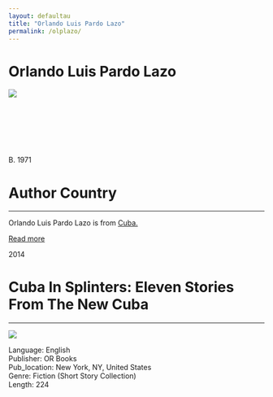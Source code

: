 ```yaml
---
layout: defaultau
title: "Orlando Luis Pardo Lazo"
permalink: /olplazo/
---
```

<!-- partial:index.partial.html -->
<div class="content">
     <h1>Orlando Luis Pardo Lazo</h1>
    <div class="quote">
        <div><img src="https://www.choices.edu/wp-content/uploads/2017/08/Orlando_Luis_Pardo_Lazo_600.jpg" class="logo"></div>
    </div>
    <div class="timeline">
        <div style="padding-bottom:100px;"></div>
        <div class="block">
             <div class="date right"><p class="right"> B. 1971 </p></div>
            <div class="dot"></div>
            <div class="left first">
            <div class="author_country">
                <h1>Author Country</h1><hr>
          <div class="aclocation">  <p>Orlando Luis Pardo Lazo is from <a href="{{ site.baseurl }}/14">Cuba.</a></p></div>
              <div class="acreadmore">  <a href="https://es.wikipedia.org/wiki/Julio_Ortega_(escritor)" target="_blank">Read more</a></div>
            </div>
            </div>
        <div class="block">
            <div class="date left"><p class="left">2014</p></div>
            <div class="dot"></div>
            <div class="right">
                <h1>Cuba In Splinters: Eleven Stories From The New Cuba</h1><hr>
                <p><img src="https://www.orbooks.com/wp-content/uploads/2014/02/CubaInSplinters_CVR_3D_021414smaller.jpg"></p>
                <p>
                Language: English<br/>
                Publisher: OR Books<br/>
                Pub_location: New York, NY, United States<br/>
                Genre: Fiction (Short Story Collection)<br/>
                Length: 224<br/>                   </p>
            </div>
        </div>
